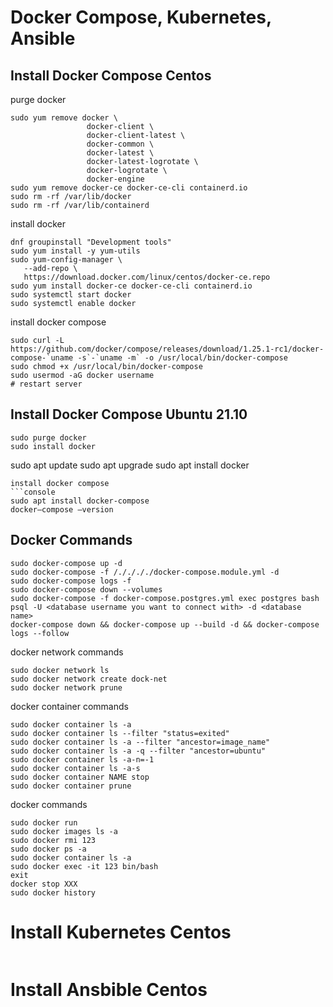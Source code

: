 # Docker Compose, Kubernetes, Ansible

## Install Docker Compose Centos
purge docker
```
sudo yum remove docker \
                 docker-client \
                 docker-client-latest \
                 docker-common \
                 docker-latest \
                 docker-latest-logrotate \
                 docker-logrotate \
                 docker-engine
sudo yum remove docker-ce docker-ce-cli containerd.io
sudo rm -rf /var/lib/docker
sudo rm -rf /var/lib/containerd
```
install docker
```
dnf groupinstall "Development tools"
sudo yum install -y yum-utils
sudo yum-config-manager \
   --add-repo \
   https://download.docker.com/linux/centos/docker-ce.repo
sudo yum install docker-ce docker-ce-cli containerd.io
sudo systemctl start docker
sudo systemctl enable docker
```
install docker compose
```
sudo curl -L https://github.com/docker/compose/releases/download/1.25.1-rc1/docker-compose-`uname -s`-`uname -m` -o /usr/local/bin/docker-compose
sudo chmod +x /usr/local/bin/docker-compose
sudo usermod -aG docker username
# restart server
```
## Install Docker Compose Ubuntu 21.10
```console
sudo purge docker
sudo install docker
```
sudo apt update
sudo apt upgrade
sudo apt install docker
```
install docker compose
```console
sudo apt install docker-compose
docker–compose –version
```
## Docker Commands
```console
sudo docker-compose up -d
sudo docker-compose -f /././././docker-compose.module.yml -d
sudo docker-compose logs -f
sudo docker-compose down --volumes
sudo docker-compose -f docker-compose.postgres.yml exec postgres bash
psql -U <database username you want to connect with> -d <database name>
docker-compose down && docker-compose up --build -d && docker-compose logs --follow
```
docker network commands
```console
sudo docker network ls
sudo docker network create dock-net
sudo docker network prune
```
docker container commands
```console
sudo docker container ls -a
sudo docker container ls --filter "status=exited"
sudo docker container ls -a --filter "ancestor=image_name"
sudo docker container ls -a -q --filter "ancestor=ubuntu"
sudo docker container ls -a-n=-1
sudo docker container ls -a-s
sudo docker container NAME stop
sudo docker container prune
```
docker commands
```console
sudo docker run
sudo docker images ls -a
sudo docker rmi 123
sudo docker ps -a
sudo docker container ls -a
sudo docker exec -it 123 bin/bash
exit
docker stop XXX
sudo docker history
```
# Install Kubernetes Centos
```
```
# Install Ansbible Centos
```
```
